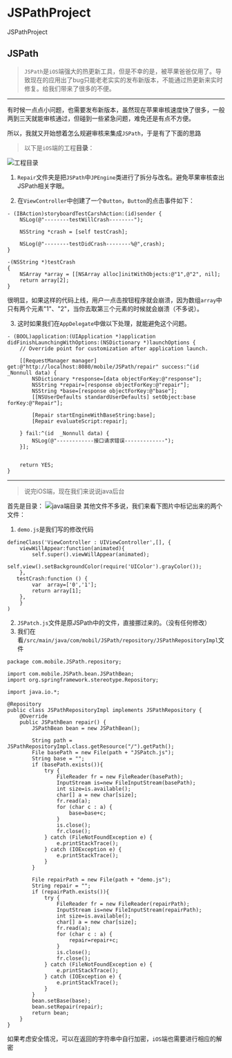 # JSPathProject
JSPathProject


## JSPath

>`JSPath`是`iOS`端强大的热更新工具，但是不幸的是，被苹果爸爸仅用了。导致现在的应用出了bug只能老老实实的发布新版本，不能通过热更新来实时修复。给我们带来了很多的不便。

***

有时候一点点小问题，也需要发布新版本，虽然现在苹果审核速度快了很多，一般两到三天就能审核通过，但碰到一些紧急问题，难免还是有点不方便。

所以，我就又开始想着怎么规避审核来集成`JSPath`，于是有了下面的思路

>以下是`iOS`端的工程**目录**：

![工程目录](https://upload-images.jianshu.io/upload_images/1621313-711f73e39b56bd3a.png?imageMogr2/auto-orient/strip%7CimageView2/2/w/1240)

1. `Repair`文件夹是把`JSPath`中`JPEngine`类进行了拆分与改名。避免苹果审核查出JSPath相关字眼。

2. 在`ViewController`中创建了一个`Button`，`Button`的点击事件如下：

```
- (IBAction)storyboardTestCarshAction:(id)sender {
    NSLog(@"--------testWillCrash--------");
    
    NSString *crash = [self testCrash];
    
    NSLog(@"--------testDidCrash--------%@",crash);
}

-(NSString *)testCrash
{
    NSArray *array = [[NSArray alloc]initWithObjects:@"1",@"2", nil];
    return array[2];
}
```

很明显，如果这样的代码上线，用户一点击按钮程序就会崩溃，因为数组`array`中只有两个元素"1"、"2"，当你去取第三个元素的时候就会崩溃（不多说）。

3. 这时如果我们在`AppDelegate`中做以下处理，就能避免这个问题。

```
- (BOOL)application:(UIApplication *)application didFinishLaunchingWithOptions:(NSDictionary *)launchOptions {
    // Override point for customization after application launch.
    
    [[RequestManager manager] get:@"http://localhost:8080/mobile/JSPath/repair" success:^(id  _Nonnull data) {
        NSDictionary *response=[data objectForKey:@"response"];
        NSString *repair=[response objectForKey:@"repair"];
        NSString *base=[response objectForKey:@"base"];
        [[NSUserDefaults standardUserDefaults] setObject:base forKey:@"Repair"];
        
        [Repair startEngineWithBaseString:base];
        [Repair evaluateScript:repair];
        
    } fail:^(id  _Nonnull data) {
        NSLog(@"------------接口请求错误-------------");
    }];
    
    
    return YES;
}
```

***

>说完iOS端，现在我们来说说java后台

首先是目录：
![java端目录](https://upload-images.jianshu.io/upload_images/1621313-6a9f7b6b0f260d95.png?imageMogr2/auto-orient/strip%7CimageView2/2/w/1240)
其他文件不多说，我们来看下图片中标记出来的两个文件：
1. `demo.js`是我们写的修改代码

```
defineClass('ViewController : UIViewController',[], {
    viewWillAppear:function(animated){
        self.super().viewWillAppear(animated);
        self.view().setBackgroundColor(require('UIColor').grayColor());
    },
   testCrash:function () {
        var  array=['0','1'];
        return array[1];
    },
    }
)
```

2. `JSPatch.js`文件是原JSPath中的文件，直接挪过来的。（没有任何修改）
3. 我们在看`/src/main/java/com/mobil/JSPath/repository/JSPathRepositoryImpl`文件

```
package com.mobile.JSPath.repository;

import com.mobile.JSPath.bean.JSPathBean;
import org.springframework.stereotype.Repository;

import java.io.*;

@Repository
public class JSPathRepositoryImpl implements JSPathRepository {
    @Override
    public JSPathBean repair() {
        JSPathBean bean = new JSPathBean();

        String path = JSPathRepositoryImpl.class.getResource("/").getPath();
        File basePath = new File(path + "JSPatch.js");
        String base = "";
        if (basePath.exists()){
            try {
                FileReader fr = new FileReader(basePath);
                InputStream is=new FileInputStream(basePath);
                int size=is.available();
                char[] a = new char[size];
                fr.read(a);
                for (char c : a) {
                    base=base+c;
                }
                is.close();
                fr.close();
            } catch (FileNotFoundException e) {
                e.printStackTrace();
            } catch (IOException e) {
                e.printStackTrace();
            }
        }

        File repairPath = new File(path + "demo.js");
        String repair = "";
        if (repairPath.exists()){
            try {
                FileReader fr = new FileReader(repairPath);
                InputStream is=new FileInputStream(repairPath);
                int size=is.available();
                char[] a = new char[size];
                fr.read(a);
                for (char c : a) {
                    repair=repair+c;
                }
                is.close();
                fr.close();
            } catch (FileNotFoundException e) {
                e.printStackTrace();
            } catch (IOException e) {
                e.printStackTrace();
            }
        }
        bean.setBase(base);
        bean.setRepair(repair);
        return bean;
    }
}
```
如果考虑安全情况，可以在返回的字符串中自行加密，`iOS`端也需要进行相应的解密


